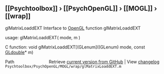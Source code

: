 ## [[Psychtoolbox]] &#8250; [[PsychOpenGL]] &#8250; [[MOGL]] &#8250; [[wrap]]

glMatrixLoaddEXT  Interface to [OpenGL](OpenGL) function glMatrixLoaddEXT  
  
usage:  glMatrixLoaddEXT( mode, m )  
  
C function:  void glMatrixLoaddEXT[(GLenum]((GLenum) mode, const [GLdouble](GLdouble)\* m)  




<div class="code_header" style="text-align:right;">
  <span style="float:left;">Path&nbsp;&nbsp;</span> <span class="counter">Retrieve <a href=
  "https://raw.github.com/Psychtoolbox-3/Psychtoolbox-3/beta/Psychtoolbox/PsychOpenGL/MOGL/wrap/glMatrixLoaddEXT.m">current version from GitHub</a> | View <a href=
  "https://github.com/Psychtoolbox-3/Psychtoolbox-3/commits/beta/Psychtoolbox/PsychOpenGL/MOGL/wrap/glMatrixLoaddEXT.m">changelog</a></span>
</div>
<div class="code">
  <code>Psychtoolbox/PsychOpenGL/MOGL/wrap/glMatrixLoaddEXT.m</code>
</div>

